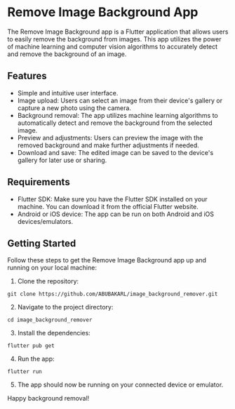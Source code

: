 # Remove Image Background App

The Remove Image Background app is a Flutter application that allows users to easily remove the background from images. This app utilizes the power of machine learning and computer vision algorithms to accurately detect and remove the background of an image.

## Features

- Simple and intuitive user interface.
- Image upload: Users can select an image from their device's gallery or capture a new photo using the camera.
- Background removal: The app utilizes machine learning algorithms to automatically detect and remove the background from the selected image.
- Preview and adjustments: Users can preview the image with the removed background and make further adjustments if needed.
- Download and save: The edited image can be saved to the device's gallery for later use or sharing.

## Requirements

- Flutter SDK: Make sure you have the Flutter SDK installed on your machine. You can download it from the official Flutter website.
- Android or iOS device: The app can be run on both Android and iOS devices/emulators.

## Getting Started

Follow these steps to get the Remove Image Background app up and running on your local machine:

1. Clone the repository:

```
git clone https://github.com/ABUBAKARL/image_background_remover.git
```

2. Navigate to the project directory:

```
cd image_background_remover
```

3. Install the dependencies:

```
flutter pub get
```

4. Run the app:

```
flutter run
```

5. The app should now be running on your connected device or emulator.

Happy background removal!